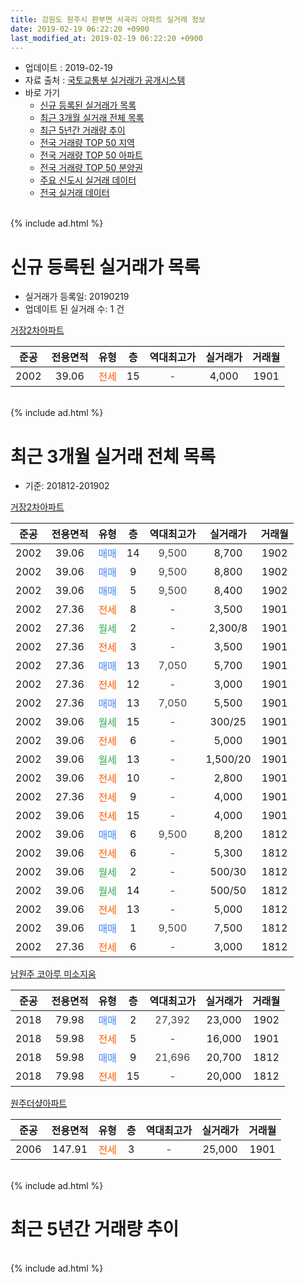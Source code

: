 ```yaml
---
title: 강원도 원주시 판부면 서곡리 아파트 실거래 정보
date: 2019-02-19 06:22:20 +0900
last_modified_at: 2019-02-19 06:22:20 +0900
---
```


* 업데이트 : 2019-02-19
* 자료 출처 : [국토교통부 실거래가 공개시스템](http://rt.molit.go.kr)
* 바로 가기
    * [신규 등록된 실거래가 목록](#신규-등록된-실거래가-목록)
    * [최근 3개월 실거래 전체 목록](#최근-3개월-실거래-전체-목록)
    * [최근 5년간 거래량 추이](#최근-5년간-거래량-추이)
    * [전국 거래량 TOP 50 지역](https://ayogom.github.io/apt-trade-info/최근-3개월-전국에서-가장-거래가-많이-발생한-지역)
    * [전국 거래량 TOP 50 아파트](https://ayogom.github.io/apt-trade-info/최근-3개월-전국에서-가장-거래가-많이-발생한-아파트)
    * [전국 거래량 TOP 50 분양권](https://ayogom.github.io/apt-trade-info/최근-3개월-전국에서-가장-거래가-많이-발생한-분양권)
    * [주요 신도시 실거래 데이터](https://ayogom.github.io/apt-trade-info/주요-신도시)
    * [전국 실거래 데이터](https://ayogom.github.io/apt-trade-info/전국)
<br>
{% include ad.html %}
<br>

# 신규 등록된 실거래가 목록
* 실거래가 등록일: 20190219
* 업데이트 된 실거래 수: 1 건


[거장2차아파트](https://search.naver.com/search.naver?query=%EA%B0%95%EC%9B%90%EB%8F%84+%EC%9B%90%EC%A3%BC%EC%8B%9C+%ED%8C%90%EB%B6%80%EB%A9%B4+%EC%84%9C%EA%B3%A1%EB%A6%AC+%EA%B1%B0%EC%9E%A52%EC%B0%A8%EC%95%84%ED%8C%8C%ED%8A%B8)

|준공|전용면적|유형|층|역대최고가|실거래가|거래월|
|:---:|:---:|:---:|:---:|:---:|:---:|:---:|
|2002|39.06|<span style="color:#ff5a00">전세</span>|15|<span style="color:#444444">-</span>|4,000|1901|


<br>
{% include ad.html %}
<br>

# 최근 3개월 실거래 전체 목록
* 기준: 201812-201902


[거장2차아파트](https://search.naver.com/search.naver?query=%EA%B0%95%EC%9B%90%EB%8F%84+%EC%9B%90%EC%A3%BC%EC%8B%9C+%ED%8C%90%EB%B6%80%EB%A9%B4+%EC%84%9C%EA%B3%A1%EB%A6%AC+%EA%B1%B0%EC%9E%A52%EC%B0%A8%EC%95%84%ED%8C%8C%ED%8A%B8)

|준공|전용면적|유형|층|역대최고가|실거래가|거래월|
|:---:|:---:|:---:|:---:|:---:|:---:|:---:|
|2002|39.06|<span style="color:#4285f3">매매</span>|14|<span style="color:#444444">9,500</span>|8,700|1902|
|2002|39.06|<span style="color:#4285f3">매매</span>|9|<span style="color:#444444">9,500</span>|8,800|1902|
|2002|39.06|<span style="color:#4285f3">매매</span>|5|<span style="color:#444444">9,500</span>|8,400|1902|
|2002|27.36|<span style="color:#ff5a00">전세</span>|8|<span style="color:#444444">-</span>|3,500|1901|
|2002|27.36|<span style="color:#34a853">월세</span>|2|<span style="color:#444444">-</span>|2,300/8|1901|
|2002|27.36|<span style="color:#ff5a00">전세</span>|3|<span style="color:#444444">-</span>|3,500|1901|
|2002|27.36|<span style="color:#4285f3">매매</span>|13|<span style="color:#444444">7,050</span>|5,700|1901|
|2002|27.36|<span style="color:#ff5a00">전세</span>|12|<span style="color:#444444">-</span>|3,000|1901|
|2002|27.36|<span style="color:#4285f3">매매</span>|13|<span style="color:#444444">7,050</span>|5,500|1901|
|2002|39.06|<span style="color:#34a853">월세</span>|15|<span style="color:#444444">-</span>|300/25|1901|
|2002|39.06|<span style="color:#ff5a00">전세</span>|6|<span style="color:#444444">-</span>|5,000|1901|
|2002|39.06|<span style="color:#34a853">월세</span>|13|<span style="color:#444444">-</span>|1,500/20|1901|
|2002|39.06|<span style="color:#ff5a00">전세</span>|10|<span style="color:#444444">-</span>|2,800|1901|
|2002|27.36|<span style="color:#ff5a00">전세</span>|9|<span style="color:#444444">-</span>|4,000|1901|
|2002|39.06|<span style="color:#ff5a00">전세</span>|15|<span style="color:#444444">-</span>|4,000|1901|
|2002|39.06|<span style="color:#4285f3">매매</span>|6|<span style="color:#444444">9,500</span>|8,200|1812|
|2002|39.06|<span style="color:#ff5a00">전세</span>|6|<span style="color:#444444">-</span>|5,300|1812|
|2002|39.06|<span style="color:#34a853">월세</span>|2|<span style="color:#444444">-</span>|500/30|1812|
|2002|39.06|<span style="color:#34a853">월세</span>|14|<span style="color:#444444">-</span>|500/50|1812|
|2002|39.06|<span style="color:#ff5a00">전세</span>|13|<span style="color:#444444">-</span>|5,000|1812|
|2002|39.06|<span style="color:#4285f3">매매</span>|1|<span style="color:#444444">9,500</span>|7,500|1812|
|2002|27.36|<span style="color:#ff5a00">전세</span>|6|<span style="color:#444444">-</span>|3,000|1812|

[남원주 코아루 미소지움](https://search.naver.com/search.naver?query=%EA%B0%95%EC%9B%90%EB%8F%84+%EC%9B%90%EC%A3%BC%EC%8B%9C+%ED%8C%90%EB%B6%80%EB%A9%B4+%EC%84%9C%EA%B3%A1%EB%A6%AC+%EB%82%A8%EC%9B%90%EC%A3%BC+%EC%BD%94%EC%95%84%EB%A3%A8+%EB%AF%B8%EC%86%8C%EC%A7%80%EC%9B%80)

|준공|전용면적|유형|층|역대최고가|실거래가|거래월|
|:---:|:---:|:---:|:---:|:---:|:---:|:---:|
|2018|79.98|<span style="color:#4285f3">매매</span>|2|<span style="color:#444444">27,392</span>|23,000|1902|
|2018|59.98|<span style="color:#ff5a00">전세</span>|5|<span style="color:#444444">-</span>|16,000|1901|
|2018|59.98|<span style="color:#4285f3">매매</span>|9|<span style="color:#444444">21,696</span>|20,700|1812|
|2018|79.98|<span style="color:#ff5a00">전세</span>|15|<span style="color:#444444">-</span>|20,000|1812|

[원주더샾아파트](https://search.naver.com/search.naver?query=%EA%B0%95%EC%9B%90%EB%8F%84+%EC%9B%90%EC%A3%BC%EC%8B%9C+%ED%8C%90%EB%B6%80%EB%A9%B4+%EC%84%9C%EA%B3%A1%EB%A6%AC+%EC%9B%90%EC%A3%BC%EB%8D%94%EC%83%BE%EC%95%84%ED%8C%8C%ED%8A%B8)

|준공|전용면적|유형|층|역대최고가|실거래가|거래월|
|:---:|:---:|:---:|:---:|:---:|:---:|:---:|
|2006|147.91|<span style="color:#ff5a00">전세</span>|3|<span style="color:#444444">-</span>|25,000|1901|


<br>
{% include ad.html %}
<br>

# 최근 5년간 거래량 추이


<div style="width:100%;">
    <canvas id="deal_progress" height="200"></canvas>
</div>

<script>
new Chart(document.getElementById("deal_progress"), {
    type: 'line',
    data: {
        labels: ['201402','201403','201404','201405','201406','201407','201408','201409','201410','201411','201412','201501','201502','201503','201504','201505','201506','201507','201508','201509','201510','201511','201512','201601','201602','201603','201604','201605','201606','201607','201608','201609','201610','201611','201612','201701','201702','201703','201704','201705','201706','201707','201708','201709','201710','201711','201712','201801','201802','201803','201804','201805','201806','201807','201808','201809','201810','201811','201812','201901','201902'],
        datasets: [{
            label: '매매',
            pointRadius: 1,
            data: [9, 13, 4, 12, 15, 17, 6, 7, 5, 2, 14, 19, 8, 14, 13, 12, 11, 14, 12, 11, 16, 16, 31, 18, 13, 13, 12, 10, 8, 13, 8, 8, 9, 14, 6, 6, 3, 14, 9, 9, 17, 4, 7, 8, 4, 15, 8, 17, 9, 23, 20, 22, 7, 2, 5, 3, 2, 5, 3, 2, 4],
            borderColor: "rgba(255, 201, 14, 1)",
            backgroundColor: "rgba(255, 201, 14, 0.5)",
            fill: false,
            lineTension: 0
        },{
            label: '전월세',
            pointRadius: 1,
            data: [31, 11, 13, 12, 10, 11, 13, 11, 11, 7, 15, 9, 21, 25, 21, 13, 16, 8, 20, 11, 12, 6, 13, 14, 16, 19, 7, 15, 10, 8, 11, 5, 11, 6, 11, 10, 15, 13, 9, 13, 5, 8, 10, 13, 9, 2, 6, 13, 13, 32, 25, 20, 15, 9, 9, 4, 7, 3, 6, 12, 0],
            borderColor: "rgba(0, 141, 185, 1)",
            backgroundColor: "rgba(0, 141, 185, 0.5)",
            fill: false,
            lineTension: 0
        }
        ]
    },
    options: {
        responsive: true,
        title: {
            display: false
        },
        tooltips: {
            mode: 'index',
            intersect: false
        },
        hover: {
            mode: 'nearest',
            intersect: true
        },
        scales: {
            xAxes: [{
                display: true,
                scaleLabel: {
                    display: true,
                    labelString: '년/월'
                }
            }],
            yAxes: [{
                display: true,
                ticks: {
                    suggestedMin: 0,
                },
                scaleLabel: {
                    display: true,
                    labelString: '실거래 수'
                }
            }]
        }
    }
});

</script>


<br>
{% include ad.html %}
<br>


